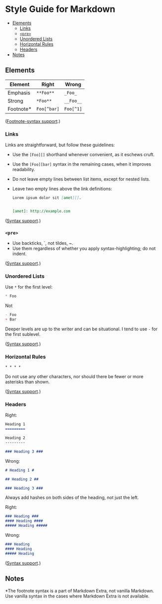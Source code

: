 Style Guide for Markdown
========================

* [Elements][]
    - [Links][]
    - [`<pre>`][pre]
    - [Unordered Lists][ul]
    - [Horizontal Rules][hr]
    - [Headers][]
* [Notes][]


[elements]: https://github.com/ndarville/style/tree/master/markdown#elements
[links]: https://github.com/ndarville/style/tree/master/markdown#links
[pre]: https://github.com/ndarville/style/tree/master/markdown#pre
[ul]: https://github.com/ndarville/style/tree/master/markdown#unordered-lists
[hr]: https://github.com/ndarville/style/tree/master/markdown#horizontal-rules
[headers]: https://github.com/ndarville/style/tree/master/markdown#headers
[notes]: https://github.com/ndarville/style/tree/master/markdown#notes


Elements
--------

Element   | Right       | Wrong
----------|-------------|----------
Emphasis  | `**Foo**`   | `_Foo_`
Strong    | `*Foo**`    | `__Foo__`
Footnote* | `Foo[^bar]` | `Foo[^1]`

([Footnote-syntax support][fn-support].)

### Links ###

Links are straightforward, but follow these guidelines:

* Use the `[Foo][]` shorthand whenever convenient, as it eschews cruft.
* Use the `[Foo][bar]` syntax in the remaining cases, when it improves readability.
* Do not leave empty lines between list items, except for nested lists.
* Leave two empty lines above the link definitions:

    ```md
    Lorem ipsum dolor sit [amet][].


    [amet]: http://example.com
    ```

([Syntax support][link-support].)

### `<pre>` ###

* Use backticks, `, not tildes, ~.
* Use them regardless of whether you apply syntax-highlighting; do not indent.

([Syntax support][pre-support].)

### Unordered Lists  ###

Use `*` for the first level:

```md
* Foo
```

Not

```md
- Foo
+ Bar
```

Deeper levels are up to the writer and can be situational. I tend to use `-` for the first sublevel.

([Syntax support][ul-support].)

### Horizontal Rules ###

```md
* * * *
```

Do not use any other characters, nor should there be fewer or more asterisks than shown.

([Syntax support][hr-support].)

### Headers ###

Right:

```md
Heading 1
=========

Heading 2
---------

### Heading 3 ###
```

Wrong:

```md
# Heading 1 #

## Heading 2 ##

### Heading 3 ###
```

Always add hashes on both sides of the heading, not just the left.

Right:

```md
### Heading ###
#### Heading ####
##### Heading #####
```

Wrong:

```md
### Heading
#### Heading
##### Heading
```

([Syntax support][header-support].)

Notes
-----
*The footnote syntax is a part of Markdown Extra, not vanilla Markdown. Use vanilla syntax in the cases where Markdown Extra is not available.


[fn-support]: http://johnmacfarlane.net/babelmark2/?normalize=1&text=Foo%5B%5Ebar%5D.%0A%0ABaz%5B%5E1%5D.%0A%0A%5B%5Ebar%5D%3A+This+is+the+preferred+footnote+syntax.%0A%5B%5E1%5D%3A+This+is+the+better-sypported+footnote+syntax.
[link-support]: http://johnmacfarlane.net/babelmark2/?normalize=1&text=%5BFoo%5D%5B%5D%0A%0A%5BBar%5D%5Bbaz%5D%0A%0A%0A%5Bfoo%5D%3A+http%3A%2F%2Fexample.com%2F1%2F%0A%5Bbaz%5D%3A+http%3A%2F%2Fexample.com%2F2%2F
[pre-support]: http://johnmacfarlane.net/babelmark2/?normalize=1&text=%60%60%60%0ALorem+ipsum%0A%60%60%60%0A%0A%60%60%60md%0ALorem+**ipsum**.%0A%60%60%60
[ul-support]: http://johnmacfarlane.net/babelmark2/?normalize=1&text=*+Foo%0A*+Bar%0A++++-+Baz%0A*+Qux
[hr-support]: http://johnmacfarlane.net/babelmark2/?normalize=1&text=*+*+*+*
[header-support]: http://johnmacfarlane.net/babelmark2/?normalize=1&text=Foo%0A%3D%3D%3D%0A%0ABar%0A---%0A%0A%23%23%23+Baz+%23%23%23%0A%23%23%23%23+Qux+%23%23%23%23%0A%23%23%23%23%23+Quux+%23%23%23%23%23
